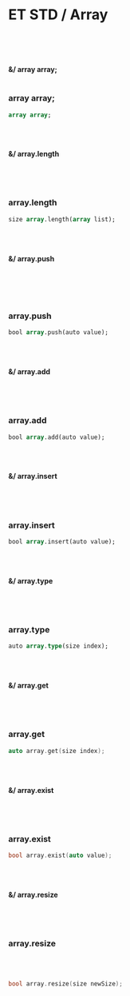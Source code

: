 # ET STD / Array

<br>
<br>
<br>

**&/ array array;**
#

### array array;
 
```pascal
array array;
```

<br>
<br>

**&/ array.length**
#

<br>

### array.length

```pascal
size array.length(array list);
```
<br>
<br>

**&/ array.push**
#

<br>
<br>

### array.push

```pascal
bool array.push(auto value);
```

<br>
<br>

**&/ array.add**
#

<br>

### array.add

```pascal
bool array.add(auto value);
```

<br>
<br>

**&/ array.insert**
#

<br>

### array.insert

```pascal
bool array.insert(auto value);
```

<br>
<br>

**&/ array.type**
#

<br>

### array.type

```pascal
auto array.type(size index);
```

<br>
<br>

**&/ array.get**
#

<br>

### array.get

```c
auto array.get(size index);
```

<br>
<br>

**&/ array.exist**
#

<br>

### array.exist

```c
bool array.exist(auto value);
```

<br>
<br>

**&/ array.resize**
#
<br>

### array.resize

<br>
<br>

```c
bool array.resize(size newSize);
```

<br>
<br>
